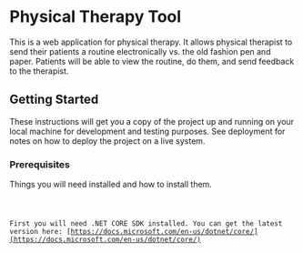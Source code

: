 ﻿# Physical Therapy Tool

This is a web application for physical therapy. It allows physical therapist to send their patients a routine electronically vs. the old fashion pen and paper. 
Patients will be able to view the routine, do them, and send feedback to the therapist.

## Getting Started

These instructions will get you a copy of the project up and running on your local machine for development and testing purposes. See deployment for notes on how to deploy the project on a live system.

### Prerequisites

Things you will need installed and how to install them.

<code>

First you will need .NET CORE SDK installed. You can get the latest version here:
[https://docs.microsoft.com/en-us/dotnet/core/](https://docs.microsoft.com/en-us/dotnet/core/)


</code>

